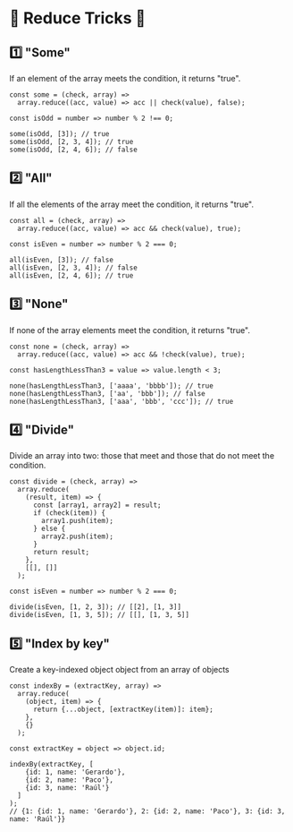 # 🔬 Reduce Tricks 🔬

## 1️⃣ "Some"

If an element of the array meets the condition, it returns "true".

```
const some = (check, array) =>
  array.reduce((acc, value) => acc || check(value), false);

const isOdd = number => number % 2 !== 0;

some(isOdd, [3]); // true
some(isOdd, [2, 3, 4]); // true
some(isOdd, [2, 4, 6]); // false
```

## 2️⃣ "All"

If all the elements of the array meet the condition, it returns "true".

```
const all = (check, array) =>
  array.reduce((acc, value) => acc && check(value), true);

const isEven = number => number % 2 === 0;

all(isEven, [3]); // false
all(isEven, [2, 3, 4]); // false
all(isEven, [2, 4, 6]); // true
```

## 3️⃣ "None"

If none of the array elements meet the condition, it returns "true".

```
const none = (check, array) =>
  array.reduce((acc, value) => acc && !check(value), true);

const hasLengthLessThan3 = value => value.length < 3;

none(hasLengthLessThan3, ['aaaa', 'bbbb']); // true
none(hasLengthLessThan3, ['aa', 'bbb']); // false 
none(hasLengthLessThan3, ['aaa', 'bbb', 'ccc']); // true
```

## 4️⃣ "Divide"

Divide an array into two: those that meet and those that do not meet the condition.

```
const divide = (check, array) =>
  array.reduce(
    (result, item) => {
      const [array1, array2] = result;
      if (check(item)) {
        array1.push(item);
      } else {
        array2.push(item);
      }
      return result;
    },
    [[], []]
  );

const isEven = number => number % 2 === 0;

divide(isEven, [1, 2, 3]); // [[2], [1, 3]]
divide(isEven, [1, 3, 5]); // [[], [1, 3, 5]]
```

## 5️⃣ "Index by key"

Create a key-indexed object object from an array of objects

```
const indexBy = (extractKey, array) =>
  array.reduce(
    (object, item) => {
      return {...object, [extractKey(item)]: item};
    },
    {}
  );

const extractKey = object => object.id;

indexBy(extractKey, [
    {id: 1, name: 'Gerardo'},
    {id: 2, name: 'Paco'},
    {id: 3, name: 'Raúl'}
  ]
); 
// {1: {id: 1, name: 'Gerardo'}, 2: {id: 2, name: 'Paco'}, 3: {id: 3, name: 'Raúl'}}

```